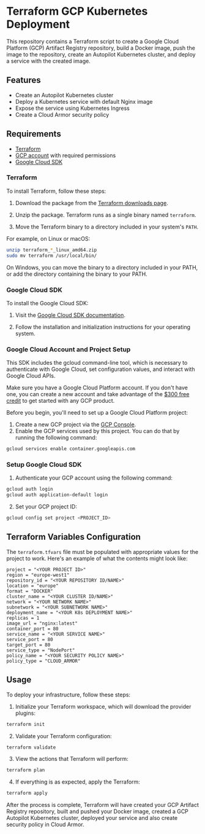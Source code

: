 # Terraform GCP Kubernetes Deployment

This repository contains a Terraform script to create a Google Cloud Platform (GCP) Artifact Registry repository, build a Docker image, push the image to the repository, create an Autopilot Kubernetes cluster, and deploy a service with the created image.

## Features

- Create an Autopilot Kubernetes cluster
- Deploy a Kubernetes service with default Nginx image
- Expose the service using Kubernetes Ingress
- Create a Cloud Armor security policy

## Requirements

- [Terraform](https://www.terraform.io/downloads.html)
- [GCP account](https://cloud.google.com/) with required permissions
- [Google Cloud SDK](https://cloud.google.com/sdk/docs/install)

### Terraform

To install Terraform, follow these steps:

1. Download the package from the [Terraform downloads page](https://www.terraform.io/downloads.html).

2. Unzip the package. Terraform runs as a single binary named `terraform`.

3. Move the Terraform binary to a directory included in your system's `PATH`.

For example, on Linux or macOS:

```bash
unzip terraform_*_linux_amd64.zip
sudo mv terraform /usr/local/bin/
```

On Windows, you can move the binary to a directory included in your PATH, or add the directory containing the binary to your PATH.

### Google Cloud SDK
To install the Google Cloud SDK:

1. Visit the [Google Cloud SDK documentation](https://cloud.google.com/sdk/docs/install).

2. Follow the installation and initialization instructions for your operating system.

### Google Cloud Account and Project Setup

This SDK includes the gcloud command-line tool, which is necessary to authenticate with Google Cloud, set configuration values, and interact with Google Cloud APIs.

Make sure you have a Google Cloud Platform account. If you don't have one, you can create a new account and take advantage of the [$300 free credit](https://cloud.google.com/free) to get started with any GCP product.

Before you begin, you'll need to set up a Google Cloud Platform project:

1. Create a new GCP project via the [GCP Console](https://console.cloud.google.com/).
2. Enable the GCP services used by this project. You can do that by running the following command:

```bash
gcloud services enable container.googleapis.com
```

### Setup Google Cloud SDK

1. Authenticate your GCP account using the following command:

```bash
gcloud auth login
gcloud auth application-default login
```

2. Set your GCP project ID:

```bash
gcloud config set project <PROJECT_ID>
```

## Terraform Variables Configuration

The `terraform.tfvars` file must be populated with appropriate values for the project to work. Here's an example of what the contents might look like:

```hcl
project = "<YOUR PROJECT ID>"
region = "europe-west1"
repository_id = "<YOUR REPOSITORY ID/NAME>"
location = "europe"
format = "DOCKER"
cluster_name = "<YOUR CLUSTER ID/NAME>"
network = "<YOUR NETWORK NAME>"
subnetwork = "<YOUR SUBNETWORK NAME>"
deployment_name = "<YOUR K8s DEPLOYMENT NAME>"
replicas = 1
image_url = "nginx:latest"
container_port = 80
service_name = "<YOUR SERVICE NAME>"
service_port = 80
target_port = 80
service_type = "NodePort"
policy_name = "<YOUR SECURITY POLICY NAME>"
policy_type = "CLOUD_ARMOR"
```

## Usage

To deploy your infrastructure, follow these steps:

1. Initialize your Terraform workspace, which will download the provider plugins:

```bash
terraform init
```

2. Validate your Terraform configuration:

```bash
terraform validate
```

3. View the actions that Terraform will perform:

```bash
terraform plan
```

4. If everything is as expected, apply the Terraform:

```bash
terraform apply
```

After the process is complete, Terraform will have created your GCP Artifact Registry repository, built and pushed your Docker image, created a GCP Autopilot Kubernetes cluster, deployed your service and also create security policy in Cloud Armor.